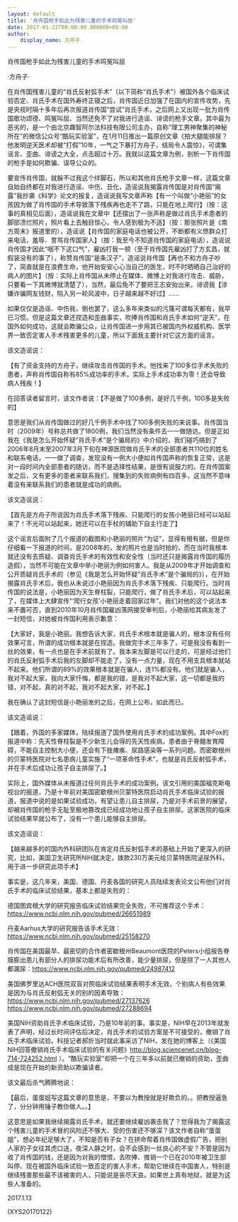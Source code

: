 ```yaml
---
layout: default
title: '肖传国枪手如此为残害儿童的手术鸣冤叫屈'
date: 2017-01-22T00:00:00.000000+08:00
author:
    display_name: 方舟子
---
```


肖传国枪手如此为残害儿童的手术鸣冤叫屈

·方舟子·

在肖传国残害儿童的“肖氏反射弧手术”（以下简称“肖氏手术”）被国外各个临床试验否定、肖氏手术在国外寿终正寝之后，肖传国近日加强了在国内的宣传攻势，先是央视时隔十多年后再次报道肖传国“尝试”肖氏手术，之后网上又出现一批为肖传国歌功颂德、鸣冤叫屈、当然还免不了对我进行造谣、诽谤的枪手文章。其中最为恶劣的，是一个由北京趣智阿尔法科技有限公司主办，自称“理工男神聚集的神秘所在”的微信公众号“酷玩实验室”，在1月11日推出一篇原创文章《拍大腿能排尿？他发明逆天医术却被“打假”10年，一气之下暴打方舟子，结局令人震惊》，可谓集谣言、歪曲、诽谤之大全，点击超过十万。我就以这篇文章为例，剖析一下肖传国的枪手是如何欺骗、误导公众的。

要宣传肖传国，就躲不过我这个绊脚石，所以和其他肖氏枪手文章一样，这篇文章自始自终都在对我进行造谣、中伤、丑化，造谣说我揭露肖传国是对肖传国“揭露”我抄袭《科学》论文的报复，造谣说我写文章声称【有一个叫做“小艳丽”的女孩因为做了肖传国的手术导致落下残疾再也走不了路，只能在地上爬行】（按：这事的真相见后面），造谣说我在文章中【还摆出了一张声称是做过肖氏手术患者的脚部溃烂照片，照片看上去触目惊心，令人感到极为不适】（按：那张照片是《南方周末》报道里的），造谣说【肖传国的家庭电话也被公开，不断都有义愤群众打来电话，羞辱、詈骂肖传国家人】（按：我至今不知道肖传国的家庭电话），造谣说肖传国才因此“咽不下这口气”，雇凶打我一顿（至于肖传国先雇凶打了方玄昌，就假装没有的事了），称赞肖传国“是条汉子”，造谣说肖传国【再也不和方舟子吵了，简直就是在浪费生命，他开始安安心心当自己的医生，时不时晒晒自己治好的病人的图片】（按：实际上肖传国从未停止在媒体、微博上对我进行攻击、威胁，只要看一下其微博就清楚了），当然，最后免不了要把王志安抬出来，诽谤我【涉嫌诈骗网友钱财，陷入另一轮风波中，日子越来越不好过】……

如果仅仅是造谣、中伤我，倒也罢了，这么多年来类似的污蔑可谓每天都有，我早已习惯。但是这篇文章还捏造和歪曲事实，吹捧肖传国和肖氏手术如何“逆天”，在国外如何成功，这就会欺骗公众，让肖传国进一步用其已被国内外权威机构、医学界一致否定害人手术残害更多的儿童，所以下面我主要针对它这方面的谣言。

该文造谣说：

【有了资金支持的方舟子，继续攻击肖传国的手术。他找来了100多位手术失败的患者，声称肖传国自称有85%成功率的手术，实际上手术成功率为零！还会导致病人残疾！】

在回答读者留言时，该文作者说：【不是做了100多例，是好几千例，100多是失败的】

意思是我们从肖传国做过的好几千例手术中找了100多例失败的来说事。肖传国当时（2009年）号称总共做了1800例，我们当然没有条件去一一做随访。但是正如我在《我是怎么开始怀疑“肖氏手术”是个骗局的》中介绍的，我们碰巧搞到了2006年8月末至2007年3月下旬在神源医院做肖氏手术的全部患者共110位的姓名和联系电话，一一做了调查，发现没有一例大小便如肖传国声称的恢复正常，这是对一段时间内全部患者的随访，而不是选择性结果，是很有说服力的。在肖传国案发之后，又有更多的患者来联系我们，搜集到的失败病例有四百多，这当然不意味着没有来联系我们的患者就是成功的病例。

该文造谣说：

【首先是方舟子所说因为肖氏手术落下残疾、只能爬行的女孩小艳丽已经可以站起来了！不光可以站起来，她还可以在手杖的辅助下自主行走了】

这个谣言后面附了几个报道的截图和小艳丽的照片“为证”，显得有根有据，但是你仔细看一下报道的时间，是2008年的，发的照片也是当时拍的，而在当时我根本就还没有去质疑、调查肖氏手术的有效性和安全性（当时还只是揭露肖传国的履历造假），当然不可能在文章中举小艳丽为例如何害人。我是从2009年才开始调查和公开质疑肖氏手术的（参见《我是怎么开始怀疑“肖氏手术”是个骗局的》），在开始揭露肖氏手术后，我也从未说过小艳丽因为肖氏手术落下残疾、只能爬行。当时肖传国的说法是，小艳丽因为天生脊柱裂，只能爬行，做了肖氏手术后，可以站起来了，在媒体上大肆宣传“‘爬行女孩’小艳丽走着回家过年”。我们对他的这个说法本来不置可否，直到2010年10月肖传国雇凶落网接受审判后，小艳丽给其病友发了一封短信，对她被肖传国利用表示歉意：

【大家好，我是小艳丽。我想告诉大家，肖氏手术根本就是骗人的，根本没有任何效果可言，所谓的成功根本就是在捏造。我做完手术三年多了，可是我没有看到一丝的效果，有一点也是在手术前就有了。我本来左脚是可以行走的，可是经过他们的肖氏反射弧手术后我的左脚却不能走了，没有一点力量，现在不用支具根本就站不起来。他们所谓的89%的效果根本就是在骗人，连1%都没有。他们就是骗人，我对不起大家，我向大家忏悔，都是我的错，是我对不起大家，这一切都是我的错，对不起，真的对不起，我对不起大家，对不起。】

我在确认了这封短信是小艳丽发的之后，在网上公布，如此而已。

该文造谣说：

【跟着，外国的多家媒体，陆续报道了国外使用肖氏手术的成功案例。其中Fox的报道中称：先天性脊柱裂是不少新生儿会得的先天性疾病，患者由于脊髓发育障碍，不能自主控制大小便，还会有下肢瘫痪、尿路感染等一系列问题。而密歇根州的贝蒙特医院对七名患病儿童实施了“一项革命性手术”，也就是肖氏反射弧手术，并在手术后成功让孩子自主排尿了。】

实际上，国外媒体从未报道过任何肖氏手术的成功案例。该文引用的美国福克斯电视台的报道，乃是十年前对美国密歇根州贝蒙特医院启动肖氏手术临床试验的报道，报道中说的是如果试验成功，有望让患儿自主排尿，乃是对手术前景的展望，却被肖传国的枪手无耻至极地篡改成已经成功地让孩子自主排尿。这家医院的临床试验结果早就公布了，没有一个患儿能够自主排尿。

该文造谣说：

【越来越多的的国内外科研团队在肯定肖氏反射弧手术的基础上开始了更深入的研究，比如，美国卫生研究所NIH就决定，拨款230万美元给贝蒙特医院泌尿外科，用于进一步研究此项手术】

事实是，这几年来，美国、德国、丹麦各国的研究人员陆续发表论文公布他们对肖氏手术的临床试验结果，基本上都是失败的：

德国图宾根大学的研究报告临床试验结果完全失败，不可推荐这个手术：https://www.ncbi.nlm.nih.gov/pubmed/26651989

丹麦Aarhus大学的研究报告该手术无效：https://www.ncbi.nlm.nih.gov/pubmed/25158270

肖传国在美国最早、最密切的合作者密歇根州Beaumont医院的Peters小组报告脊膜膨出患儿有部分人的排尿功能术后有所改善，能少量排尿，但是除了一人其他人都漏尿：https://www.ncbi.nlm.nih.gov/pubmed/24987412

美国佛罗里达ACH医院双盲对照临床试验结果表明手术无效，个别病人有些效果是因为与肖氏反射弧无关的别的因素导致：https://www.ncbi.nlm.nih.gov/pubmed/27137626 https://www.ncbi.nlm.nih.gov/pubmed/27288694

美国NIH资助肖氏手术临床试验，乃是10年前的事。事实是，NIH早在2013年就发表了声明，经过长时间评估后决定，肖氏手术的试验方案是不可接受的，撤销了肖氏手术临床试验。科技记者郝炘当时就此事采访了NIH，发在她的博客上（《美国NIH回答撤销肖氏手术临床试验的有关问题》http://blog.sciencenet.cn/blog-714-724252.html ）。“酷玩实验室”却把一个在三年多以前就已撤销的资助，歪曲成是现在开始的新资助以欺骗读者。

该文最后杀气腾腾地说：

【最后，蛋蛋姐写这篇文章的意思是，不要以为教授就是好欺负的。。把教授逼急了，分分钟用锤子教你做人。。】

这意思是如果我继续揭露肖氏手术，就还要继续雇凶袭击我了？觉得我为了揭露这个残害儿童的手术冒的风险还不够大、受的伤害还不够深？该文作者自称“蛋蛋姐”，想必年纪足够大了，不知是否有子女？在拼命帮着肖传国做虚假广告，把别人家的子女往其虎口送，夜深人静之时，会不会感到一丝良心的不安？不管是因为收了肖传国的钱，还是因为对我的憎恨，去吹捧、推销一个已在2010年被卫生部叫停、现在被国外临床试验一致否定的害人手术，帮助它继续在中国害人，特别是继续残害那些最不该被害的人，只能说是丧尽天良。如果世上真有地狱，就是为这些人准备的。

2017.1.13

(XYS20170122)

